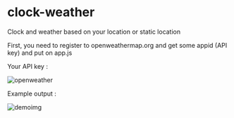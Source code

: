 # clock-weather
Clock and weather based on your location or static location

First, you need to register to openweathermap.org and get some appid (API key) and put on app.js

Your API key :

![openweather](https://user-images.githubusercontent.com/11624989/163685208-d6ddf852-3a36-4f8b-a279-719ca006fd04.png)

Example output :

![demoimg](https://user-images.githubusercontent.com/11624989/163685078-82c1f601-d84f-4ef7-ba2d-0762fafbdaf5.png)
